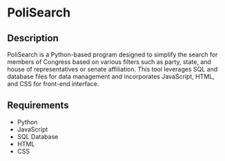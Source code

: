 # PoliSearch

## Description

PoliSearch is a Python-based program designed to simplify the search for members of Congress based on various filters such as party, state, and house of representatives or senate affiliation. This tool leverages SQL and database files for data management and incorporates JavaScript, HTML, and CSS for front-end interface.

## Requirements

- Python
- JavaScript
- SQL Database
- HTML
- CSS
